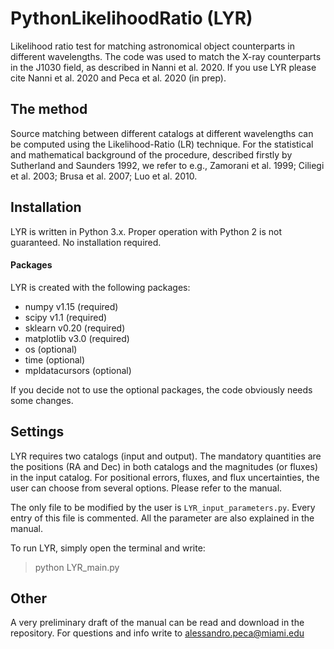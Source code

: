 # PythonLikelihoodRatio (LYR)
Likelihood ratio test for matching astronomical object counterparts in different wavelengths. The code was used to match the X-ray counterparts in the J1030 field, as described in Nanni et al. 2020.
If you use LYR please cite Nanni et al. 2020 and Peca et al. 2020 (in prep).

## The method
Source matching between different catalogs at different wavelengths can be computed using the Likelihood-Ratio (LR) technique. For the statistical and mathematical background of the procedure, described firstly by Sutherland and Saunders 1992, we refer to e.g., Zamorani et al. 1999; Ciliegi et al. 2003; Brusa et al. 2007; Luo et al. 2010.

## Installation
LYR is written in Python 3.x. Proper operation with Python 2 is not guaranteed.
No installation required.
#### Packages
LYR is created with the following packages:
- numpy v1.15 (required)
- scipy v1.1 (required)
- sklearn v0.20 (required)
- matplotlib v3.0 (required)
- os (optional)
- time (optional)
- mpldatacursors (optional)

If you decide not to use the optional packages, the code obviously needs some changes.

## Settings
LYR requires two catalogs (input and output). The mandatory quantities are the positions (RA and Dec) in both catalogs and the magnitudes (or fluxes) in the input catalog.
For positional errors, fluxes, and flux uncertainties, the user can choose from several options. Please refer to the manual.

The only file to be modified by the user is `LYR_input_parameters.py`. Every entry of this file is commented. All the parameter are also explained in the manual.

To run LYR, simply open the terminal and write:
> python LYR_main.py

## Other
A very preliminary draft of the manual can be read and download in the repository.
For questions and info write to alessandro.peca@miami.edu
